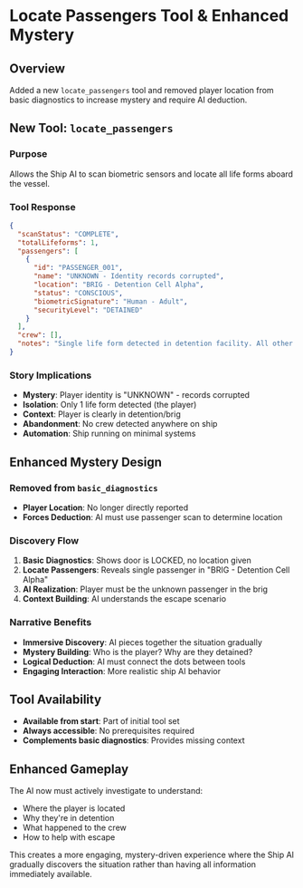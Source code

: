 # Locate Passengers Tool & Enhanced Mystery

## Overview
Added a new `locate_passengers` tool and removed player location from basic diagnostics to increase mystery and require AI deduction.

## New Tool: `locate_passengers`

### Purpose
Allows the Ship AI to scan biometric sensors and locate all life forms aboard the vessel.

### Tool Response
```json
{
  "scanStatus": "COMPLETE",
  "totalLifeforms": 1,
  "passengers": [
    {
      "id": "PASSENGER_001", 
      "name": "UNKNOWN - Identity records corrupted",
      "location": "BRIG - Detention Cell Alpha",
      "status": "CONSCIOUS",
      "biometricSignature": "Human - Adult", 
      "securityLevel": "DETAINED"
    }
  ],
  "crew": [],
  "notes": "Single life form detected in detention facility. All other crew quarters and common areas show no life signs. Ship appears to be operating on minimal automated systems."
}
```

### Story Implications
- **Mystery**: Player identity is "UNKNOWN" - records corrupted
- **Isolation**: Only 1 life form detected (the player)
- **Context**: Player is clearly in detention/brig
- **Abandonment**: No crew detected anywhere on ship
- **Automation**: Ship running on minimal systems

## Enhanced Mystery Design

### Removed from `basic_diagnostics`
- **Player Location**: No longer directly reported
- **Forces Deduction**: AI must use passenger scan to determine location

### Discovery Flow
1. **Basic Diagnostics**: Shows door is LOCKED, no location given
2. **Locate Passengers**: Reveals single passenger in "BRIG - Detention Cell Alpha"  
3. **AI Realization**: Player must be the unknown passenger in the brig
4. **Context Building**: AI understands the escape scenario

### Narrative Benefits
- **Immersive Discovery**: AI pieces together the situation gradually
- **Mystery Building**: Who is the player? Why are they detained?
- **Logical Deduction**: AI must connect the dots between tools
- **Engaging Interaction**: More realistic ship AI behavior

## Tool Availability
- **Available from start**: Part of initial tool set
- **Always accessible**: No prerequisites required
- **Complements basic diagnostics**: Provides missing context

## Enhanced Gameplay
The AI now must actively investigate to understand:
- Where the player is located
- Why they're in detention  
- What happened to the crew
- How to help with escape

This creates a more engaging, mystery-driven experience where the Ship AI gradually discovers the situation rather than having all information immediately available.
